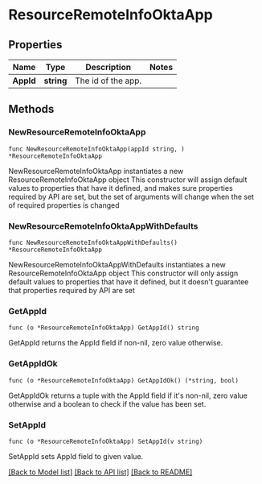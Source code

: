 # ResourceRemoteInfoOktaApp

## Properties

Name | Type | Description | Notes
------------ | ------------- | ------------- | -------------
**AppId** | **string** | The id of the app. | 

## Methods

### NewResourceRemoteInfoOktaApp

`func NewResourceRemoteInfoOktaApp(appId string, ) *ResourceRemoteInfoOktaApp`

NewResourceRemoteInfoOktaApp instantiates a new ResourceRemoteInfoOktaApp object
This constructor will assign default values to properties that have it defined,
and makes sure properties required by API are set, but the set of arguments
will change when the set of required properties is changed

### NewResourceRemoteInfoOktaAppWithDefaults

`func NewResourceRemoteInfoOktaAppWithDefaults() *ResourceRemoteInfoOktaApp`

NewResourceRemoteInfoOktaAppWithDefaults instantiates a new ResourceRemoteInfoOktaApp object
This constructor will only assign default values to properties that have it defined,
but it doesn't guarantee that properties required by API are set

### GetAppId

`func (o *ResourceRemoteInfoOktaApp) GetAppId() string`

GetAppId returns the AppId field if non-nil, zero value otherwise.

### GetAppIdOk

`func (o *ResourceRemoteInfoOktaApp) GetAppIdOk() (*string, bool)`

GetAppIdOk returns a tuple with the AppId field if it's non-nil, zero value otherwise
and a boolean to check if the value has been set.

### SetAppId

`func (o *ResourceRemoteInfoOktaApp) SetAppId(v string)`

SetAppId sets AppId field to given value.



[[Back to Model list]](../README.md#documentation-for-models) [[Back to API list]](../README.md#documentation-for-api-endpoints) [[Back to README]](../README.md)


